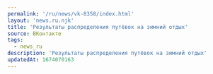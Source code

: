 ```yaml
---
permalink: '/ru/news/vk-8358/index.html'
layout: 'news.ru.njk'
title: 'Результаты распределения путёвок на зимний отдых'
source: ВКонтакте
tags:
  - news_ru
description: 'Результаты распределения путёвок на зимний отдых'
updatedAt: 1674070163
---
```


